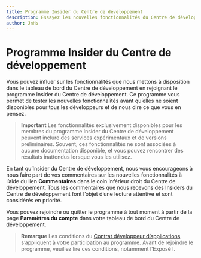 ```yaml
---
title: Programme Insider du Centre de développement
description: Essayez les nouvelles fonctionnalités du Centre de développement avant qu’elles ne soient disponibles pour tous, et dites-nous ce que vous en pensez.
author: JnHs
---
```


# Programme Insider du Centre de développement

Vous pouvez influer sur les fonctionnalités que nous mettons à disposition dans le tableau de bord du Centre de développement en rejoignant le programme Insider du Centre de développement. Ce programme vous permet de tester les nouvelles fonctionnalités avant qu’elles ne soient disponibles pour tous les développeurs et de nous dire ce que vous en pensez.

> **Important** Les fonctionnalités exclusivement disponibles pour les membres du programme Insider du Centre de développement peuvent inclure des services expérimentaux et de versions préliminaires. Souvent, ces fonctionnalités ne sont associées à aucune documentation disponible, et vous pouvez rencontrer des résultats inattendus lorsque vous les utilisez. 

En tant qu’Insider du Centre de développement, nous vous encourageons à nous faire part de vos commentaires sur les nouvelles fonctionnalités à l’aide du lien **Commentaires** dans le coin inférieur droit du Centre de développement. Tous les commentaires que nous recevons des Insiders du Centre de développement font l’objet d’une lecture attentive et sont considérés en priorité.

Vous pouvez rejoindre ou quitter le programme à tout moment à partir de la page **Paramètres du compte** dans votre tableau de bord du Centre de développement. 

> **Remarque** Les conditions du [Contrat développeur d’applications](https://msdn.microsoft.com/windows/apps/hh694058.aspx) s’appliquent à votre participation au programme. Avant de rejoindre le programme, veuillez lire ces conditions, notamment l’Exposé I.


<!--HONumber=May16_HO2-->


